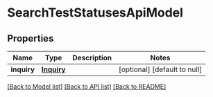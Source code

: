# SearchTestStatusesApiModel
## Properties

| Name | Type | Description | Notes |
|------------ | ------------- | ------------- | -------------|
| **inquiry** | [**Inquiry**](Inquiry.md) |  | [optional] [default to null] |

[[Back to Model list]](../README.md#documentation-for-models) [[Back to API list]](../README.md#documentation-for-api-endpoints) [[Back to README]](../README.md)

